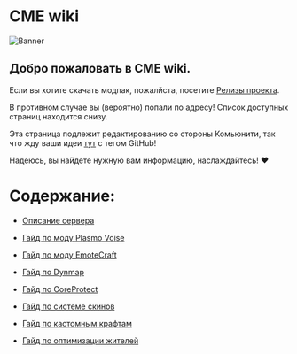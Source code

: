 # CME wiki
![Banner](https://github.com/Kr1sper59/CME_World_wiki/blob/2f4ec8685d510aa5a185845711d674e121ae90d6/Images/Banner.gif)

## Добро пожаловать в CME wiki.

Если вы хотите скачать модпак, пожалйста, посетите [Релизы проекта](https://github.com/Kr1sper59/CME_World_wiki/releases/tag/Modpack).

В противном случае вы (вероятно) попали по адресу! Список доступных страниц находится снизу.

Эта страница подлежит редактированию со стороны Комьюнити, так что жду ваши идеи [тут](https://ptb.discord.com/channels/1366778927728693389/1367805808426881065) с тегом GitHub!

Надеюсь, вы найдете нужную вам информацию, наслаждайтесь! ❤️

# Содержание:
- [Описание сервера](https://github.com/Kr1sper59/CME_World_wiki/blob/2e10abaa16da4c459e78aecb53163858abf7aa21/Description.md)

- [Гайд по моду Plasmo Voise](https://github.com/Kr1sper59/CME_World_wiki/blob/9679d2d165fad47ffb9dd82387add6295c4c876c/Guides/PlasmoVoise%20Guide.md)

- [Гайд по моду EmoteCraft](https://github.com/Kr1sper59/CME_World_wiki/blob/9679d2d165fad47ffb9dd82387add6295c4c876c/Guides/EmoteCraft%20Guide.md)

- [Гайд по Dynmap](https://github.com/Kr1sper59/CME_World_wiki/blob/9679d2d165fad47ffb9dd82387add6295c4c876c/Guides/Dynmap%20Guide.md)

- [Гайд по CoreProtect](https://github.com/Kr1sper59/CME_World_wiki/blob/9679d2d165fad47ffb9dd82387add6295c4c876c/Guides/CoreProtect%20Guide.md)

- [Гайд по системе скинов](https://github.com/Kr1sper59/CME_World_wiki/blob/9679d2d165fad47ffb9dd82387add6295c4c876c/Guides/Skin%20Guide.md)

- [Гайд по кастомным крафтам](https://github.com/Kr1sper59/CME_World_wiki/blob/9679d2d165fad47ffb9dd82387add6295c4c876c/Guides/Custom%20craft%20Guide.md)

- [Гайд по оптимизации жителей](https://github.com/Kr1sper59/CME_World_wiki/blob/5b0f392e7e299af3b5b8374171ea4761a9a5f9b6/Guides/Vilager%20Guide.md)
  

